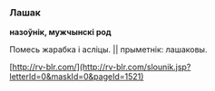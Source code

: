 ### Лашак
**назоўнік, мужчынскі род**

Помесь жарабка і асліцы. || прыметнік: лашаковы.

<a rel="author">[http://rv-blr.com/](http://rv-blr.com/slounik.jsp?letterId=0&maskId=0&pageId=1521)</a>
